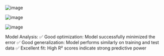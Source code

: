 ![image](https://github.com/user-attachments/assets/445d395d-29ee-45cc-86d6-49346e8567a5)

![image](https://github.com/user-attachments/assets/ca84a6a5-cf87-4bda-94c5-1dfccc75a4ce)



![image](https://github.com/user-attachments/assets/29aa3fbb-1a8c-40bd-91aa-5355a6c87af7)             


Model Analysis:
✅ Good optimization: Model successfully minimized the error
✅ Good generalization: Model performs similarly on training and test data
✅ Excellent fit: High R² scores indicate strong predictive power
